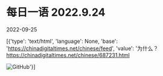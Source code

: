 # 每日一语 2022.9.24

2022-09-25

[{'type': 'text/html', 'language': None, 'base': 'https://chinadigitaltimes.net/chinese/feed', 'value': '为什么？https://chinadigitaltimes.net/chinese/687231.html

![GitHub](https://chinadigitaltimes.net/chinese/files/2022/09/20220924_dailyquote.png)'}]